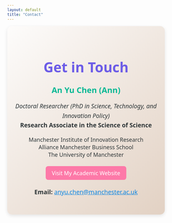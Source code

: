 ```yaml
---
layout: default
title: "Contact"
---
```


<!-- Add Font Awesome for icons (you can include this in your <head> section if not already present) -->
<link rel="stylesheet" href="https://cdnjs.cloudflare.com/ajax/libs/font-awesome/6.5.0/css/all.min.css" />

<div style="max-width: 700px; margin: 0 auto; text-align: center; padding: 40px 20px; background: linear-gradient(135deg, #fdfcfb, #e2d1c3); border-radius: 15px; box-shadow: 0 4px 12px rgba(0,0,0,0.1); font-family: 'Segoe UI', sans-serif; color: #2d3436;">

  <h1 style="font-size: 2.75rem; color: #6c5ce7; margin-bottom: 20px;">
    <i class="fas fa-envelope-open-text"></i> Get in Touch
  </h1>

  <p style="font-size: 1.6rem; margin-bottom: 10px; font-weight: bold; color: #00b894;">
    An Yu Chen (Ann)
  </p>

  <p style="font-size: 1.2rem; line-height: 1.6; margin-bottom: 15px;">
    <em>Doctoral Researcher (PhD in Science, Technology, and Innovation Policy)</em><br>
    <span style="font-weight: bold;">Research Associate in the Science of Science</span>
  </p>

  <p style="font-size: 1.1rem; color: #2d3436; margin-bottom: 20px;">
    Manchester Institute of Innovation Research<br>
    Alliance Manchester Business School<br>
    The University of Manchester
  </p>

  <p style="margin: 25px 0;">
    <a href="https://an-yu-chen.github.io/academic.website/" 
       style="display: inline-block; background-color: #fd79a8; color: white; padding: 10px 20px; border-radius: 8px; font-size: 1.1rem; text-decoration: none; transition: background-color 0.3s;">
      <i class="fas fa-globe"></i> Visit My Academic Website
    </a>
  </p>

  <p style="font-size: 1.2rem;">
    <i class="fas fa-envelope" style="color: #0984e3;"></i> 
    <strong>Email:</strong> 
    <a href="mailto:anyu.chen@manchester.ac.uk" style="color: #0984e3;">
      anyu.chen@manchester.ac.uk
    </a>
  </p>
</div>
